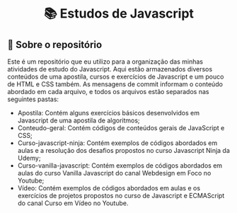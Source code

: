 <h1 align="center">
  📚 Estudos de Javascript
</h1>


## :rocket: Sobre o repositório

Este é um repositório que eu utilizo para a organização das minhas atividades de estudo do Javascript. Aqui estão armazenados diversos conteúdos de uma apostila, cursos e exercícios de Javascript e um pouco de HTML e CSS também. As mensagens de commit informam o conteúdo abordado em cada arquivo, e todos os arquivos estão separados nas seguintes pastas:
- Apostila: Contém alguns exercícios básicos desenvolvidos em Javascript de uma apostila de algoritmos;
- Conteudo-geral: Contém códigos de conteúdos gerais de JavaScript e CSS;
- Curso-javascript-ninja: Contém exemplos de códigos abordados em aulas e a resolução dos desafios propostos no curso Javascript Ninja da Udemy;
- Curso-vanilla-javascript: Contém exemplos de códigos abordados em aulas do curso Vanilla Javascript do canal Webdesign em Foco no Youtube;
- Vídeo: Contém exemplos de códigos abordados em aulas e os exercícios de projetos propostos no curso de Javascript e ECMAScript do canal Curso em Vídeo no Youtube.
